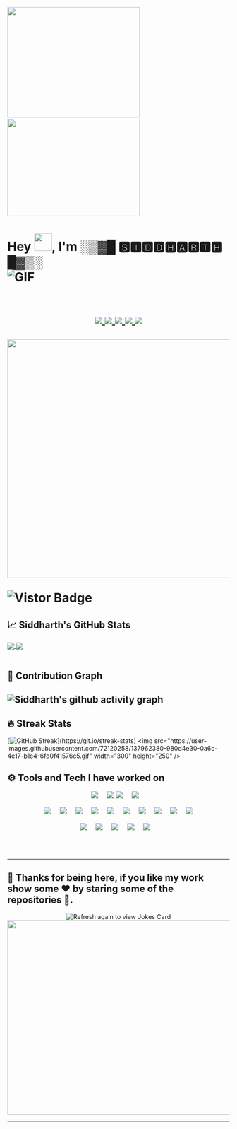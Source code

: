 
<img src="https://user-images.githubusercontent.com/72120258/138560654-cc31a210-428e-41c9-ad13-ae1b115b6582.gif" height="250px" width="300px"/>&nbsp;&nbsp;&nbsp;&nbsp;
<img src="https://user-images.githubusercontent.com/72120258/137971966-9cc26362-c7f2-4086-8a96-47ae8e68ccf0.gif" height="220px" width="300px">
<h1>Hey <img src="https://media.giphy.com/media/hvRJCLFzcasrR4ia7z/giphy.gif" height="40px" width="40px">, I'm ░▒▓█ 🆂🅸🅳🅳🅷🅰🆁🆃🅷 █▓▒░ 
<div>
  <img align="middle" alt="GIF" src="https://readme-typing-svg.herokuapp.com?color=%2317EAFF&lines=I+am+an+Android+Developer.;I+am+a+Flutter+Developer.;I+am+a+Machine+Learning+enthusiast."/>
</div>
<br />
<div>
  <p align="middle">
  <a href="https://www.linkedin.com/in/siddharth-singh-baghel-912866190/">
  <img src="https://img.shields.io/badge/LinkedIn-0077B5?style=for-the-badge&logo=linkedin&logoColor=white">
  </a>
  <a href="mailto:sid.d20082000@gmail.com?subject=Hello%20Sid,%20From%20Github">
  <img src="https://img.shields.io/badge/Gmail-D14836?style=for-the-badge&logo=gmail&logoColor=white">
  </a>
  <a href="https://www.instagram.com/i_m_siddharth.singh/">
  <img src="https://img.shields.io/badge/Instagram-E4405F?style=for-the-badge&logo=instagram&logoColor=white">
  </a>
  <a href="https://twitter.com/Siddhar76650840">
  <img src="https://img.shields.io/badge/Twitter-1DA1F2?style=for-the-badge&logo=twitter&logoColor=white">
  </a>
  <a href="https://dev.to/siddharthsing">
  <img src="https://img.shields.io/badge/dev.to-0A0A0A?style=for-the-badge&logo=dev.to&logoColor=white">
  </a>    
</div>

  <img src="https://user-images.githubusercontent.com/72120258/138561213-2f4f191a-01fc-4aea-a8d7-5480d6c0c8c7.gif" height="540px" width="830px">
   
  <a target="_blank"><img align="middle" src="https://visitor-badge.glitch.me/badge?page_id=Siddharth-sing.Siddharth-sing" alt="Vistor Badge"></a>
  
## &#x1f4c8; Siddharth's GitHub Stats
<a  href="https://github.com/Siddharth-sing/github-readme-stats">
<img align="center" src= "https://github-readme-stats.vercel.app/api?username=Siddharth-sing&show_icons=true&theme=cobalt">
</a>
  
<a href="https://github.com/Siddharth-sing/Siddharth-sing">
  <img align="center" src="https://github-readme-stats.vercel.app/api/top-langs/?username=Siddharth-sing&hide=java,html,tex&title_color=ffffff&text_color=c9cacc&icon_color=2bbc8a&bg_color=1d1f21&langs_count=5" />
</a>

<br />
<br />

## 🤗 Contribution Graph  
   
![Siddharth's github activity graph](https://activity-graph.herokuapp.com/graph?username=Siddharth-sing&theme=react-dark&hide_border=true&area=true)
---  
  
## 🔥 Streak Stats

[![GitHub Streak](https://github-readme-streak-stats.herokuapp.com/?user=Siddharth-sing&theme=dark&hide_border=true")](https://git.io/streak-stats)
<img src="https://user-images.githubusercontent.com/72120258/137962380-980d4e30-0a6c-4e17-b1c4-6fd0f41576c5.gif" width="300" height="250" />
  
## ⚙️ Tools and Tech I have worked on 
  
<p align="center">
  <img src="https://img.shields.io/badge/Android-3DDC84?style=for-the-badge&logo=android&logoColor=white" />&nbsp;&nbsp;&nbsp;&nbsp;
  <img src="https://img.shields.io/badge/-Flutter-black?style=for-the-badge&logo=Flutter&logoColor=007afb" />
  <img src="https://img.shields.io/badge/Kotlin-0095D5?&style=for-the-badge&logo=kotlin&logoColor=white" />&nbsp;&nbsp;&nbsp;&nbsp;
  <img src="https://img.shields.io/badge/-Python-black?style=for-the-badge&logo=Python" />&nbsp;&nbsp;&nbsp;&nbsp;
  <br/>
  <br/>
  <img src="https://img.shields.io/badge/-Dart-black?style=for-the-badge&logo=dart&logoColor=007afb" />&nbsp;&nbsp;&nbsp;&nbsp;
  <img src="https://img.shields.io/badge/-HTML5-E34F26?style=for-the-badge&logo=html5&logoColor=white" />&nbsp;&nbsp;&nbsp;&nbsp;
  <img src="https://img.shields.io/badge/SQLite-07405E?style=for-the-badge&logo=sqlite&logoColor=white " />&nbsp;&nbsp;&nbsp;&nbsp;
  <img src="https://img.shields.io/badge/-JavaScript-black?style=for-the-badge&logo=javascript" />&nbsp;&nbsp;&nbsp;&nbsp;
  <img src="https://img.shields.io/badge/C%2B%2B-00599C?style=for-the-badge&logo=c%2B%2B&logoColor=white " />&nbsp;&nbsp;&nbsp;&nbsp;
  <img src="https://img.shields.io/badge/C-00599C?style=for-the-badge&logo=c&logoColor=white " />&nbsp;&nbsp;&nbsp;&nbsp;
  <img src="https://img.shields.io/badge/-CSS3-1572B6?style=for-the-badge&logo=css3" />&nbsp;&nbsp;&nbsp;&nbsp;
  <img src="https://img.shields.io/badge/-Git-black?style=for-the-badge&logo=git" />&nbsp;&nbsp;&nbsp;&nbsp;
  <img src=" https://img.shields.io/badge/Shell_Script-121011?style=for-the-badge&logo=gnu-bash&logoColor=white" />&nbsp;&nbsp;&nbsp;&nbsp;
  <img src="https://img.shields.io/badge/-GitHub-181717?style=for-the-badge&logo=github" />
  <br/>
  <br/>
  <img src="https://img.shields.io/badge/OS-Ubuntu%2020.04%20LTS-informational?style=for-the-badge&logo=ubuntu&logoColor=white" />&nbsp;&nbsp;&nbsp;&nbsp;
  <img src="https://img.shields.io/badge/Editor-VSCode-blue?style=for-the-badge&logo=visual-studio-code&logoColor=white" />&nbsp;&nbsp;&nbsp;&nbsp;
  <img src="https://aleen42.github.io/badges/src/stackoverflow.svg" />&nbsp;&nbsp;&nbsp;&nbsp;
  <img src=" https://img.shields.io/badge/Google_Play-414141?style=for-the-badge&logo=google-play&logoColor=white" />&nbsp;&nbsp;&nbsp;&nbsp;
  <img src=" https://img.shields.io/badge/Shell_Script-121011?style=for-the-badge&logo=gnu-bash&logoColor=white" />&nbsp;&nbsp;&nbsp;&nbsp;
 
  <br/>
</p>

 <br/>
 <br/>  

---  

## 👋 Thanks for being here, if you like my work show some ❤️ by staring some of the repositories 🤗. 
<p align="center">
<img src="https://readme-jokes.vercel.app/api" alt="Refresh again to view Jokes Card" />
  
<img src="https://user-images.githubusercontent.com/72120258/137965251-7608e933-2d91-4f4f-8e8b-cebe19aa8d10.gif" height="440px" width="630px">
  
 
</p> 



  
------------------------------------------------------------------------------------------------------------------------------------------------------------------------------
